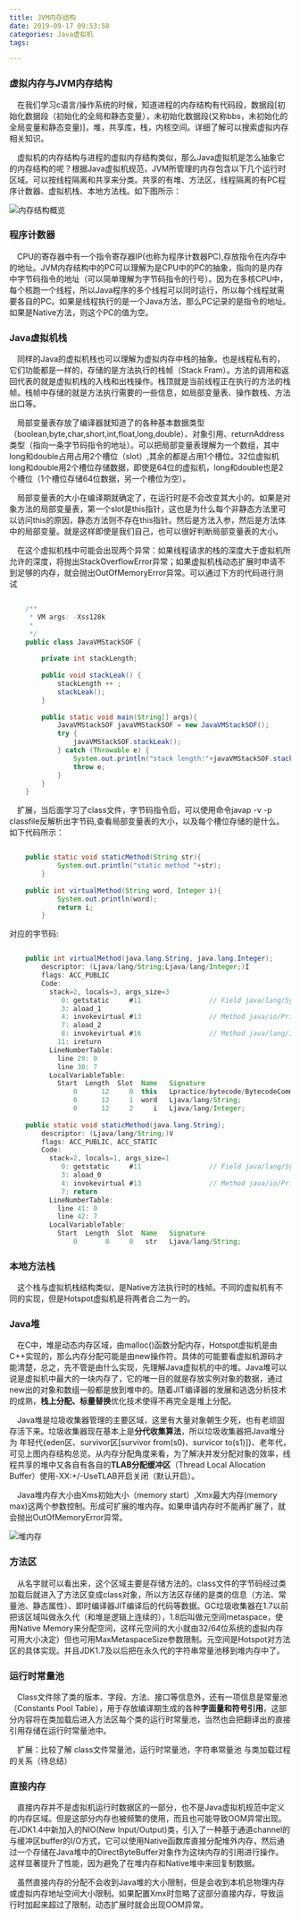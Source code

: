 ```yaml
---
title: JVM内存结构
date: 2019-09-17 09:53:58
categories: Java虚拟机
tags:

---
```


### 虚拟内存与JVM内存结构
&emsp;在我们学习c语言/操作系统的时候，知道进程的内存结构有代码段，数据段[初始化数据段（初始化的全局和静态变量），未初始化数据段(又称bbs，未初始化的全局变量和静态变量)]，堆，共享库，栈，内核空间。详细了解可以搜索虚拟内存相关知识。 
 
&emsp;虚拟机的内存结构与进程的虚拟内存结构类似，那么Java虚拟机是怎么抽象它的内存结构的呢？根据Java虚拟机规范，JVM所管理的内存包含以下几个运行时区域。可以按线程隔离和共享来分类。共享的有堆、方法区，线程隔离的有PC程序计数器、虚拟机栈、本地方法栈。如下图所示：

![内存结构概览](https://raw.githubusercontent.com/yangfubo/yangfubo.github.io/dev/images/java%E8%99%9A%E6%8B%9F%E6%9C%BA%E5%86%85%E5%AD%98%E7%BB%93%E6%9E%842.png)

### 程序计数器

&emsp;CPU的寄存器中有一个指令寄存器IP(也称为程序计数器PC),存放指令在内存中的地址。JVM内存结构中的PC可以理解为是CPU中的PC的抽象，指向的是内存中字节码指令的地址（可以简单理解为字节码指令的行号）。因为在多核CPU中，每个核跑一个线程，所以Java程序的多个线程可以同时运行，所以每个线程就需要各自的PC。如果是线程执行的是一个Java方法，那么PC记录的是指令的地址。如果是Native方法，则这个PC的值为空。

### Java虚拟机栈
&emsp;同样的Java的虚拟机栈也可以理解为虚拟内存中栈的抽象。也是线程私有的，它们功能都是一样的，存储的是方法执行的栈帧（Stack Fram）。方法的调用和返回代表的就是虚拟机栈的入栈和出栈操作。栈顶就是当前线程正在执行的方法的栈帧。栈帧中存储的就是方法执行需要的一些信息，如局部变量表、操作数栈、方法出口等。

&emsp;局部变量表存放了编译器就知道了的各种基本数据类型（boolean,byte,char,short,int,float,long,double）、对象引用、returnAddress类型（指向一条字节码指令的地址）。可以把局部变量表理解为一个数组，其中long和double占用占用2个槽位（slot）,其余的都是占用1个槽位。32位虚拟机long和double用2个槽位存储数据，即使是64位的虚拟机，long和double也是2个槽位（1个槽位存储64位数据，另一个槽位为空）。

&emsp;局部变量表的大小在编译期就确定了，在运行时是不会改变其大小的。如果是对象方法的局部变量表，第一个slot是this指针，这也是为什么每个非静态方法里可以访问this的原因，静态方法则不存在this指针。然后是方法入参，然后是方法体中的局部变量。就是这样即使是我们自己，也可以很好判断局部变量表的大小。

&emsp;在这个虚拟机栈中可能会出现两个异常：如果线程请求的栈的深度大于虚拟机所允许的深度，将抛出StackOverflowError异常；如果虚拟机栈动态扩展时申请不到足够的内存，就会抛出OutOfMemoryError异常。可以通过下方的代码进行测试

```java

	/**
	 * VM args: -Xss128k
	 *
	 */
	public class JavaVMStackSOF {
	
	    private int stackLength;
	
	    public void stackLeak() {
	        stackLength ++ ;
	        stackLeak();
	    }
	
	    public static void main(String[] args){
	        JavaVMStackSOF javaVMStackSOF = new JavaVMStackSOF();
	        try {
	            javaVMStackSOF.stackLeak();
	        } catch (Throwable e) {
	            System.out.println("stack length:"+javaVMStackSOF.stackLength);
	            throw e;
	        }
	    }
	}

```

&emsp;扩展，当后面学习了class文件，字节码指令后，可以使用命令javap -v -p classfile反解析出字节码,查看局部变量表的大小，以及每个槽位存储的是什么。如下代码所示：

```java  

	public static void staticMethod(String str){
	        System.out.println("static method "+str);
	    }
	
	public int virtualMethod(String word, Integer i){
	        System.out.println(word);
	        return i;
	    }
```

对应的字节码: 

```java

	public int virtualMethod(java.lang.String, java.lang.Integer);
	    descriptor: (Ljava/lang/String;Ljava/lang/Integer;)I
	    flags: ACC_PUBLIC
	    Code:
	      stack=2, locals=3, args_size=3
	         0: getstatic     #11                 // Field java/lang/System.out:Ljava/io/PrintStream;
	         3: aload_1
	         4: invokevirtual #13                 // Method java/io/PrintStream.println:(Ljava/lang/String;)V
	         7: aload_2
	         8: invokevirtual #16                 // Method java/lang/Integer.intValue:()I
	        11: ireturn
	      LineNumberTable:
	        line 29: 0
	        line 30: 7
	      LocalVariableTable:
	        Start  Length  Slot  Name   Signature
	            0      12     0  this   Lpractice/bytecode/BytecodeCommand;
	            0      12     1  word   Ljava/lang/String;
	            0      12     2     i   Ljava/lang/Integer;
	
	public static void staticMethod(java.lang.String);
	    descriptor: (Ljava/lang/String;)V
	    flags: ACC_PUBLIC, ACC_STATIC
	    Code:
	      stack=2, locals=1, args_size=1
	         0: getstatic     #11                 // Field java/lang/System.out:Ljava/io/PrintStream;
	         3: aload_0
	         4: invokevirtual #13                 // Method java/io/PrintStream.println:(Ljava/lang/String;)V
	         7: return
	      LineNumberTable:
	        line 41: 0
	        line 42: 7
	      LocalVariableTable:
	        Start  Length  Slot  Name   Signature
	            0       8     0   str   Ljava/lang/String;
```

### 本地方法栈
&emsp;这个栈与虚拟机栈结构类似，是Native方法执行时的栈帧。不同的虚拟机有不同的实现，但是Hotspot虚拟机是将两者合二为一的。

### Java堆
&emsp;在C中，堆是动态内存区域，由malloc()函数分配内存，Hotspot虚拟机是由C++实现的，那么内存分配可能是由new操作符。具体的可能要看虚拟机源码才能清楚，总之，先不管是由什么实现，先理解Java虚拟机的中的堆。Java堆可以说是虚拟机中最大的一块内存了，它的唯一目的就是存放实例对象的数据，通过new出的对象和数组一般都是放到堆中的。随着JIT编译器的发展和逃逸分析技术的成熟，**栈上分配、标量替换**优化技术使得不再完全是堆上分配。

&emsp;Java堆是垃圾收集器管理的主要区域，这里有大量对象朝生夕死，也有老顽固存活下来。垃圾收集器现在基本上是**分代收集算法**，所以垃圾收集器把Java堆分为 年轻代{eden区、survivor区[survivor from(s0)、survicor to(s1)]}、老年代，可见上图内存结构总览。从内存分配角度来看，为了解决并发分配对象的效率，线程共享的堆中又各自有各自的**TLAB分配缓冲区**（Thread Local Allocation Buffer）使用-XX:+/-UseTLAB开启关闭（默认开启）。

&emsp;Java堆内存大小由Xms初始大小（memory start）,Xmx最大内存(memory max)这两个参数控制。形成可扩展的堆内存。如果申请内存时不能再扩展了，就会抛出OutOfMemoryError异常。

![堆内存](https://raw.githubusercontent.com/yangfubo/yangfubo.github.io/dev/images/堆内存.jpg)

### 方法区
&emsp;从名字就可以看出来，这个区域主要是存储方法的。class文件的字节码经过类加载后就进入了方法区变成class对象，所以方法区存储的是类的信息（方法、常量池、静态属性）、即时编译器JIT编译后的代码等数据。GC垃圾收集器在1.7以前把该区域叫做永久代（和堆是逻辑上连续的），1.8后叫做元空间metaspace，使用Native Memory来分配空间，这样元空间的大小就由32/64位系统的虚拟内存可用大小决定）但也可用MaxMetaspaceSize参数限制。元空间是Hotspot对方法区的具体实现。并且JDK1.7及以后把在永久代的字符串常量池移到堆内存中了。

### 运行时常量池
&emsp;Class文件除了类的版本、字段、方法、接口等信息外，还有一项信息是常量池（Constants Pool Table），用于存放编译期生成的各种**字面量和符号引用**，这部分内容将在类加载后进入方法区每个类的运行时常量池，当然也会把翻译出的直接引用存储在运行时常量池中。

&emsp;扩展：比较了解 class文件常量池，运行时常量池，字符串常量池 与类加载过程的关系（待总结）

### 直接内存
&emsp;直接内存并不是虚拟机运行时数据区的一部分，也不是Java虚拟机规范中定义的内存区域。但是这部分内存也被频繁的使用，而且也可能导致OOM异常出现。
在JDK1.4中新加入的NIO(New Input/Output)类，引入了一种基于通道channel的与缓冲区buffer的I/O方式，它可以使用Native函数库直接分配堆外内存，然后通过一个存储在Java堆中的DirectByteBuffer对象作为这块内存的引用进行操作。这样显著提升了性能，因为避免了在堆内存和Native堆中来回复制数据。

&emsp;虽然直接内存的分配不会收到Java堆的大小限制，但是会收到本机总物理内存或虚拟内存地址空间大小限制。如果配置Xmx时忽略了这部分直接内存，导致运行时加起来超过了限制，动态扩展时就会出现OOM异常。

